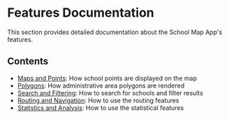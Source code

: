# Features Documentation

This section provides detailed documentation about the School Map App's features.

## Contents

- [Maps and Points](./maps-and-points.md): How school points are displayed on the map
- [Polygons](./polygons.md): How administrative area polygons are rendered
- [Search and Filtering](./search-and-filtering.md): How to search for schools and filter results
- [Routing and Navigation](./routing-and-navigation.md): How to use the routing features
- [Statistics and Analysis](./statistics.md): How to use the statistical features
